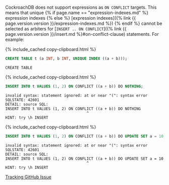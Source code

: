CockroachDB does not support expressions as `ON CONFLICT` targets. This means that unique {% if page.name == "expression-indexes.md" %} expression indexes {% else %} [expression indexes]({% link {{ page.version.version }}/expression-indexes.md %}) {% endif %} cannot be selected as arbiters for [`INSERT .. ON CONFLICT`]({% link {{ page.version.version }}/insert.md %}#on-conflict-clause) statements. For example:

{% include_cached copy-clipboard.html %}
~~~ sql
CREATE TABLE t (a INT, b INT, UNIQUE INDEX ((a + b)));
~~~

~~~
CREATE TABLE
~~~

{% include_cached copy-clipboard.html %}
~~~ sql
INSERT INTO t VALUES (1, 2) ON CONFLICT ((a + b)) DO NOTHING;
~~~

~~~
invalid syntax: statement ignored: at or near "(": syntax error
SQLSTATE: 42601
DETAIL: source SQL:
INSERT INTO t VALUES (1, 2) ON CONFLICT ((a + b)) DO NOTHING
                                    ^
HINT: try \h INSERT
~~~

{% include_cached copy-clipboard.html %}
~~~ sql
INSERT INTO t VALUES (1, 2) ON CONFLICT ((a + b)) DO UPDATE SET a = 10;
~~~

~~~
invalid syntax: statement ignored: at or near "(": syntax error
SQLSTATE: 42601
DETAIL: source SQL:
INSERT INTO t VALUES (1, 2) ON CONFLICT ((a + b)) DO UPDATE SET a = 10
                                    ^
HINT: try \h INSERT
~~~

[Tracking GitHub Issue](https://github.com/cockroachdb/cockroach/issues/67893)
